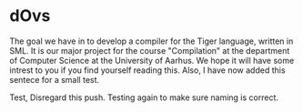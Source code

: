 # dOvs
The goal we have in to develop a compiler for the Tiger language, written in SML. It is our major project for the course "Compilation" at the department of Computer Science at the University of Aarhus. We hope it will have some intrest to you if you find yourself reading this. Also, I have now added this sentece for a small test.

Test, Disregard this push. 
Testing again to make sure naming is correct.